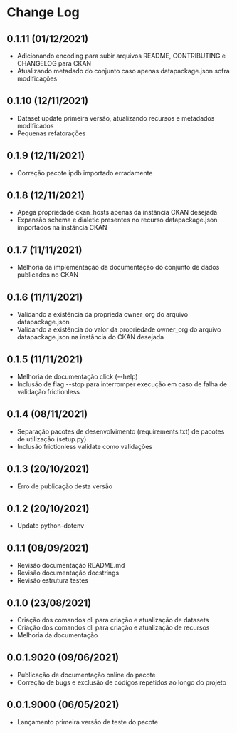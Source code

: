 Change Log
==========

0.1.11 (01/12/2021)
------------------
- Adicionando encoding para subir arquivos README, CONTRIBUTING e CHANGELOG para CKAN
- Atualizando metadado do conjunto caso apenas datapackage.json sofra modificações

0.1.10 (12/11/2021)
------------------
- Dataset update primeira versão, atualizando recursos e metadados modificados
- Pequenas refatorações

0.1.9 (12/11/2021)
------------------
- Correção pacote ipdb importado erradamente

0.1.8 (12/11/2021)
------------------
- Apaga propriedade ckan_hosts apenas da instância CKAN desejada
- Expansão schema e dialetic presentes no recurso datapackage.json importados na instância CKAN

0.1.7 (11/11/2021)
------------------
- Melhoria da implementação da documentação do conjunto de dados publicados no CKAN

0.1.6 (11/11/2021)
------------------
- Validando a existência da proprieda owner_org do arquivo datapackage.json
- Validando a existência do valor da propriedade owner_org do arquivo datapackage.json na instância do CKAN desejada

0.1.5 (11/11/2021)
------------------
- Melhoria de documentação click (--help)
- Inclusão de flag --stop para interromper execução em caso de falha de validação frictionless

0.1.4 (08/11/2021)
------------------
- Separação pacotes de desenvolvimento (requirements.txt) de pacotes de utilização (setup.py)
- Inclusão frictionless validate como validações

0.1.3 (20/10/2021)
------------------
- Erro de publicação desta versão

0.1.2 (20/10/2021)
------------------
- Update python-dotenv

0.1.1 (08/09/2021)
------------------
- Revisão documentação README.md
- Revisão documentação docstrings
- Revisão estrutura testes

0.1.0 (23/08/2021)
------------------
- Criação dos comandos cli para criação e atualização de datasets
- Criação dos comandos cli para criação e atualização de recursos
- Melhoria da documentação

0.0.1.9020 (09/06/2021)
------------------
- Publicação de documentação online do pacote
- Correção de bugs e exclusão de códigos repetidos ao longo do projeto


0.0.1.9000 (06/05/2021)
------------------
- Lançamento primeira versão de teste do pacote
